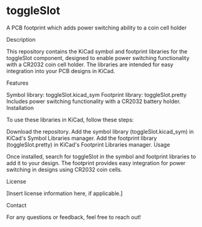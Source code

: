 # toggleSlot
A PCB footprint which adds power switching ability to a coin cell holder 

Description

This repository contains the KiCad symbol and footprint libraries for the toggleSlot component, designed to enable power switching functionality with a CR2032 coin cell holder. The libraries are intended for easy integration into your PCB designs in KiCad.

Features

Symbol library: toggleSlot.kicad_sym
Footprint library: toggleSlot.pretty
Includes power switching functionality with a CR2032 battery holder.
Installation

To use these libraries in KiCad, follow these steps:

Download the repository.
Add the symbol library (toggleSlot.kicad_sym) in KiCad's Symbol Libraries manager.
Add the footprint library (toggleSlot.pretty) in KiCad's Footprint Libraries manager.
Usage

Once installed, search for toggleSlot in the symbol and footprint libraries to add it to your design. The footprint provides easy integration for power switching in designs using CR2032 coin cells.

License

[Insert license information here, if applicable.]

Contact

For any questions or feedback, feel free to reach out!
